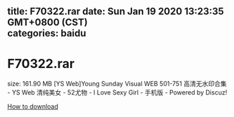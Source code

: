 
title: F70322.rar
date: Sun Jan 19 2020 13:23:35 GMT+0800 (CST)    
categories: baidu
---

# F70322.rar
size: 161.90 MB
 [YS Web]Young Sunday Visual WEB 501-751 高清无水印合集 - YS Web 清纯美女 - 52尤物 - I Love Sexy Girl - 手机版 - Powered by Discuz!
 

[How to download](https://bpcam.bemobtrk.com/go/2ceec3aa-1ca2-46d6-b9ff-aaa5c184517c?jno=41)